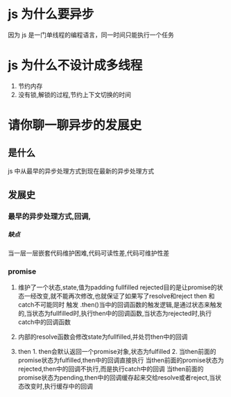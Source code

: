 # js 为什么要异步

因为 js 是一门单线程的编程语言，同一时间只能执行一个任务

# js 为什么不设计成多线程

1. 节约内存
2. 没有锁,解锁的过程,节约上下文切换的时间

# 请你聊一聊异步的发展史

## 是什么

js 中从最早的异步处理方式到现在最新的异步处理方式

## 发展史

### 最早的异步处理方式,回调,

##### 缺点

当一层一层嵌套代码维护困难,代码可读性差,代码可维护性差

### promise
  1. 维护了一个状态,state,值为padding  fullfilled rejected目的是让promise的状态一经改变,就不能再次修改,也就保证了如果写了resolve和reject  then 和catch不可能同时 触发
   .then()当中的回调函数的触发逻辑,是通过状态来触发的,当状态为fullfilled时,执行then中的回调函数,当状态为rejected时,执行catch中的回调函数
   2. 内部的resolve函数会修改state为fullfilled,并处罚then中的回调
   
   3. then
    1. then会默认返回一个promise对象,状态为fulfilled
    2. 当then前面的promise状态为fulfilled,then中的回调直接执行
    当then前面的promise状态为rejected,then中的回调不执行,而是执行catch中的回调
    当then前面的promise状态为pending,then中的回调缓存起来交给resolve或者reject,当状态改变时,执行缓存中的回调